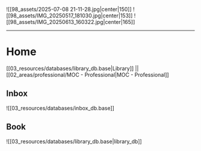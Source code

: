 ![[98_assets/2025-07-08 21-11-28.jpg|center|150]]  ![[98_assets/IMG_20250517_181030.jpg|center|153]]
 ![[98_assets/IMG_20250613_160322.jpg|center|165]]


---
# Home

[[03_resources/databases/library_db.base|Library]] || [[02_areas/professional/MOC - Professional|MOC - Professional]]

## Inbox

![[03_resources/databases/inbox_db.base]]


## Book

![[03_resources/databases/library_db.base|library_db]]
